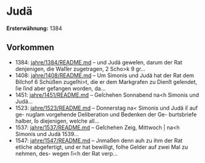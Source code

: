 # Judä

**Ersterwähnung:** 1384

## Vorkommen
- 1384: [jahre/1384/README.md](../jahre/1384/README.md) – und Judä geweſen, darum der
Rat denjenigen, die Waſſer zugetragen, 2 Scho>k 9 gr...
- 1408: [jahre/1408/README.md](../jahre/1408/README.md) – Um Simonis und Judä hat der Rat dem Biſchof 6
Schüßen zugeſhi>t, die er dem Markgrafen zu Dienſt
geſendet, ſie ſind aber gefangen worden, da...
- 1451: [jahre/1451/README.md](../jahre/1451/README.md) – Geſchehen Sonnabend na<h Simonis und Judä...
- 1523: [jahre/1523/README.md](../jahre/1523/README.md) – Donnerstag na< Simonis und Judä iſ auf ge-
nugſam vorgehende Deliberation und Bedenken der Ge-
burtsbriefe halber, ſo diejenigen, welche all...
- 1537: [jahre/1537/README.md](../jahre/1537/README.md) – Geſchehen Zeig, Mittwoch |
na<h Simonis und Judä 1539...
- 1547: [jahre/1547/README.md](../jahre/1547/README.md) – Jnmaßen
denn auh zu ihm der Rat etliche abgefertigt, und er hat
bewilligt, folhe Gelder auf zwei Mal zu nehmen, des-
wegen ſi<h der Rat verp...
